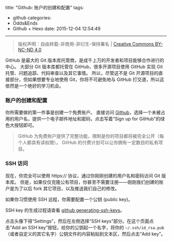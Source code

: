title: "Github: 账户的创建和配置"
tags:
  - github
categories:
  - Odds&Ends
  - Github + Hexo
date: 2015-12-04 12:54:49
---

> 版权声明：自由转载-非商用-非衍生-保持署名 | [Creative Commons BY-NC-ND 4.0](https://creativecommons.org/licenses/by-nc-nd/4.0/)

GitHub 是最大的 Git 版本库托管商，是成千上万的开发者和项目能够合作进行的中心。 大部分 Git 版本库都托管在 GitHub，很多开源项目使用 GitHub 实现 Git 托管、问题追踪、代码审查以及其它事情。 所以，尽管这不是 Git 开源项目的直接部分，但如果想要专业地使用 Git，你将不可避免地与 GitHub 打交道，所以这依然是一个绝好的学习机会。

<!-- more -->

### 账户的创建和配置 ###

你所需要做的第一件事是创建一个免费账户。 直接访问 [Github][1]，选择一个未被占用的用户名，提供一个电子邮件地址和密码，点击写着“Sign up for GitHub”的绿色大按钮即可。

> GitHub 为免费账户提供了完整功能，限制是你的项目都将被完全公开（每个人都具有读权限）。 GitHub 的付费计划可以让你拥有一定数目的私有项目。

### SSH 访问 ###

现在，你完全可以使用 https:// 协议，通过你刚刚创建的用户名和密码访问 Git 版本库。 但是，如果仅仅克隆公有项目，你甚至不需要注册——刚刚我们创建的账户是为了以后 fork 其它项目，以及推送我们自己的修改。

如果你习惯使用 SSH 远程，你需要配置一个公钥 (public key)。

SSH key 的生成过程请查看 [github generating-ssh-keys][2]。

点击头像下得“Settings”，然后在左侧选择“SSH keys”部分。在这个页面点击“Add an SSH key”按钮，给你的公钥起一个名字，将你的 `~/.ssh/id_rsa.pub`（或者自定义的其它名字）公钥文件的内容粘贴到文本区，然后点击“Add key”。

[1]: https://github.com
[2]: https://help.github.com/articles/generating-ssh-keys/